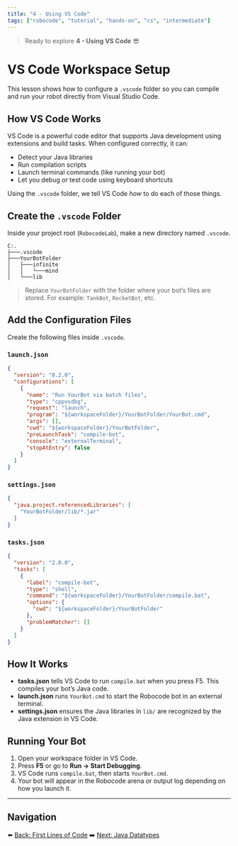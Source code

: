 ```yaml
---
title: "4 - Using VS Code"
tags: ["robocode", "tutorial", "hands-on", "cs", "intermediate"]
---
```


> Ready to explore **4 - Using VS Code** 😎

# VS Code Workspace Setup

This lesson shows how to configure a `.vscode` folder so you can compile and run your robot directly from Visual Studio Code.

## How VS Code Works

VS Code is a powerful code editor that supports Java development using extensions and build tasks. When configured correctly, it can:

* Detect your Java libraries
* Run compilation scripts
* Launch terminal commands (like running your bot)
* Let you debug or test code using keyboard shortcuts

Using the `.vscode` folder, we tell VS Code *how* to do each of those things.

## Create the `.vscode` Folder

Inside your project root (`RobocodeLab`), make a new directory named `.vscode`.

```
C:.
├───.vscode
├───YourBotFolder
│   ├───infinite
│   │   └───mind
│   └───lib
```

> Replace `YourBotFolder` with the folder where your bot’s files are stored. For example: `TankBot`, `RocketBot`, etc.

## Add the Configuration Files

Create the following files inside `.vscode`.

### `launch.json`

```json
{
  "version": "0.2.0",
  "configurations": [
    {
      "name": "Run YourBot via batch files",
      "type": "cppvsdbg",
      "request": "launch",
      "program": "${workspaceFolder}/YourBotFolder/YourBot.cmd",
      "args": [],
      "cwd": "${workspaceFolder}/YourBotFolder",
      "preLaunchTask": "compile-bot",
      "console": "externalTerminal",
      "stopAtEntry": false
    }
  ]
}
```

### `settings.json`

```json
{
  "java.project.referencedLibraries": [
    "YourBotFolder/lib/*.jar"
  ]
}
```

### `tasks.json`

```json
{
  "version": "2.0.0",
  "tasks": [
    {
      "label": "compile-bot",
      "type": "shell",
      "command": "${workspaceFolder}/YourBotFolder/compile.bat",
      "options": {
        "cwd": "${workspaceFolder}/YourBotFolder"
      },
      "problemMatcher": []
    }
  ]
}
```

## How It Works

* **tasks.json** tells VS Code to run `compile.bat` when you press F5. This compiles your bot’s Java code.
* **launch.json** runs `YourBot.cmd` to start the Robocode bot in an external terminal.
* **settings.json** ensures the Java libraries in `lib/` are recognized by the Java extension in VS Code.

## Running Your Bot

1. Open your workspace folder in VS Code.
2. Press **F5** or go to **Run → Start Debugging**.
3. VS Code runs `compile.bat`, then starts `YourBot.cmd`.
4. Your bot will appear in the Robocode arena or output log depending on how you launch it.

---

## Navigation

⬅️ [Back: First Lines of Code](/robocode/Day-2/02_first_lines)
➡️ [Next: Java Datatypes](/robocode/Day-3/00_variables_and_datatypes)


